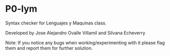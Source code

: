 # P0-lym

Syntax checker for Lenguajes y Maquinas class.

Developed by Jose Alejandro Ovalle Villamil and Silvana Echeverry

Note: If you notice any bugs when working/experimenting with it please flag them and report them for further solution.
